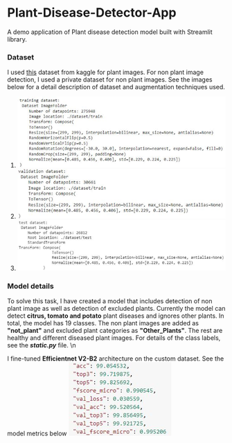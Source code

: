 # Plant-Disease-Detector-App
A demo application of Plant disease detection model built with Streamlit library. 

### Dataset
I used [this](https://www.kaggle.com/datasets/vipoooool/new-plant-diseases-dataset) dataset from kaggle for plant images. For non plant image detection, I used a private dataset for non plant images.
See the images below for a detail description of dataset and augmentation techniques used.
1. ![image](doc_image/training_dataset.JPG)
2. ![image](doc_image/validation_dataset.JPG)
3. ![image](doc_image/test_dataset.JPG)

### Model details
To solve this task, I have created a model that includes detection of non plant image as well as detection of excluded plants. Currently the model can detect  **citrus, tomato and potato** plant diseases and ignores other plants. In total, the model has 19 classes. The non plant images are added as **"not_plant"** and excluded plant categories as **"Other_Plants"**. The rest are healthy and different diseased plant images. For details of the class labels, see the ***static.py*** file. \n

I fine-tuned **Efficientnet V2-B2** architecture on the custom dataset. See the model metrics below
![image](doc_image/results.JPG)




